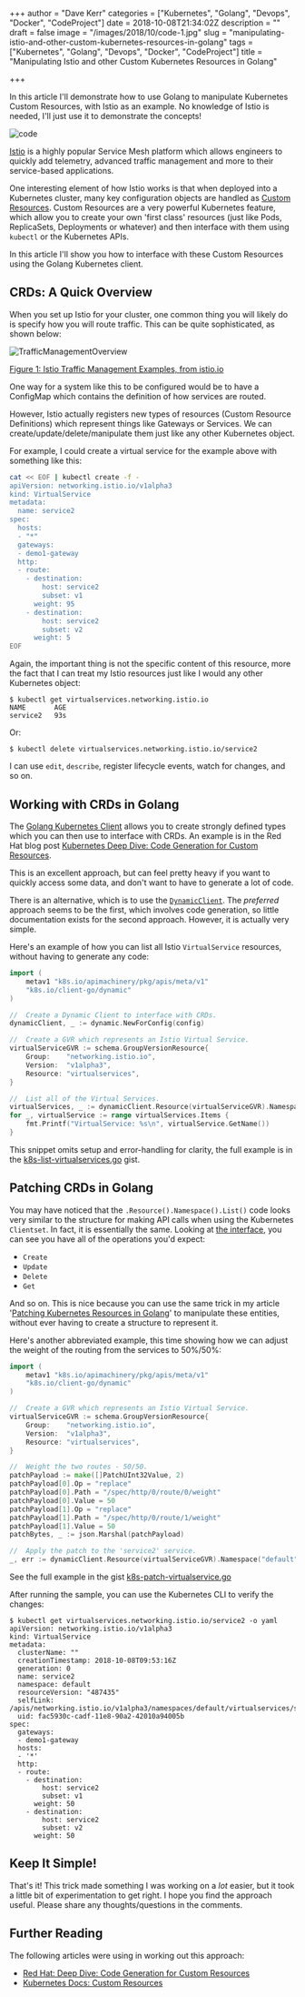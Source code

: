+++
author = "Dave Kerr"
categories = ["Kubernetes", "Golang", "Devops", "Docker", "CodeProject"]
date = 2018-10-08T21:34:02Z
description = ""
draft = false
image = "/images/2018/10/code-1.jpg"
slug = "manipulating-istio-and-other-custom-kubernetes-resources-in-golang"
tags = ["Kubernetes", "Golang", "Devops", "Docker", "CodeProject"]
title = "Manipulating Istio and other Custom Kubernetes Resources in Golang"

+++


In this article I'll demonstrate how to use Golang to manipulate Kubernetes Custom Resources, with Istio as an example. No knowledge of Istio is needed, I'll just use it to demonstrate the concepts!

![code](/images/2018/10/code-2.jpg)

[Istio](https://istio.io) is a highly popular Service Mesh platform which allows engineers to quickly add telemetry, advanced traffic management and more to their service-based applications.

One interesting element of how Istio works is that when deployed into a Kubernetes cluster, many key configuration objects are handled as [Custom Resources](https://kubernetes.io/docs/concepts/extend-kubernetes/api-extension/custom-resources/). Custom Resources are a very powerful Kubernetes feature, which allow you to create your own 'first class' resources (just like Pods, ReplicaSets, Deployments or whatever) and then interface with them using `kubectl` or the Kubernetes APIs.

In this article I'll show you how to interface with these Custom Resources using the Golang Kubernetes client.

## CRDs: A Quick Overview

When you set up Istio for your cluster, one common thing you will likely do is specify how you will route traffic. This can be quite sophisticated, as shown below:

![TrafficManagementOverview](/images/2018/10/TrafficManagementOverview.svg)

[Figure 1: Istio Traffic Management Examples, from istio.io](https://istio.io/docs/concepts/traffic-management/)

One way for a system like this to be configured would be to have a ConfigMap which contains the definition of how services are routed.

However, Istio actually registers new types of resources (Custom Resource Definitions) which represent things like Gateways or Services. We can create/update/delete/manipulate them just like any other Kubernetes object.

For example, I could create a virtual service for the example above with something like this:

```bash
cat << EOF | kubectl create -f -
apiVersion: networking.istio.io/v1alpha3
kind: VirtualService
metadata:
  name: service2
spec:
  hosts:
  - "*"
  gateways:
  - demo1-gateway
  http:
  - route:
    - destination:
        host: service2
        subset: v1
      weight: 95
    - destination:
        host: service2
        subset: v2
      weight: 5
EOF
```

Again, the important thing is not the specific content of this resource, more the fact that I can treat my Istio resources just like I would any other Kubernetes object:

```
$ kubectl get virtualservices.networking.istio.io
NAME       AGE
service2   93s
```

Or:

```
$ kubectl delete virtualservices.networking.istio.io/service2
```

I can use `edit`, `describe`, register lifecycle events, watch for changes, and so on.

## Working with CRDs in Golang

The [Golang Kubernetes Client](https://github.com/kubernetes/client-go) allows you to create strongly defined types which you can then use to interface with CRDs. An example is in the Red Hat blog post [Kubernetes Deep Dive: Code Generation for Custom Resources](https://blog.openshift.com/kubernetes-deep-dive-code-generation-customresources/).

This is an excellent approach, but can feel pretty heavy if you want to quickly access some data, and don't want to have to generate a lot of code.

There is an alternative, which is to use the [`DynamicClient`](https://github.com/kubernetes/client-go/blob/master/dynamic/interface.go). The _preferred_ approach seems to be the first, which involves code generation, so little documentation exists for the second approach. However, it is actually very simple.

Here's an example of how you can list all Istio `VirtualService` resources, without having to generate any code:

```go
import (
	metav1 "k8s.io/apimachinery/pkg/apis/meta/v1"
	"k8s.io/client-go/dynamic"
)

//  Create a Dynamic Client to interface with CRDs.
dynamicClient, _ := dynamic.NewForConfig(config)

//  Create a GVR which represents an Istio Virtual Service.
virtualServiceGVR := schema.GroupVersionResource{
	Group:    "networking.istio.io",
	Version:  "v1alpha3",
	Resource: "virtualservices",
}

//  List all of the Virtual Services.
virtualServices, _ := dynamicClient.Resource(virtualServiceGVR).Namespace("default").List(metav1.ListOptions{})
for _, virtualService := range virtualServices.Items {
	fmt.Printf("VirtualService: %s\n", virtualService.GetName())
}
```

This snippet omits setup and error-handling for clarity, the full example is in the [k8s-list-virtualservices.go](https://gist.github.com/dwmkerr/09ac0fd98595460456e17d5ef0c77667) gist.

## Patching CRDs in Golang

You may have noticed that the `.Resource().Namespace().List()` code looks very similar to the structure for making API calls when using the Kubernetes `Clientset`. In fact, it is essentially the same. Looking at [the interface](https://github.com/kubernetes/client-go/blob/master/dynamic/interface.go), you can see you have all of the operations you'd expect:

- `Create`
- `Update`
- `Delete`
- `Get`

And so on. This is nice because you can use the same trick in my article '[Patching Kubernetes Resources in Golang](https://www.dwmkerr.com/patching-kubernetes-resources-in-golang/)' to manipulate these entities, without ever having to create a structure to represent it.

Here's another abbreviated example, this time showing how we can adjust the weight of the routing from the services to 50%/50%:

```go
import (
	metav1 "k8s.io/apimachinery/pkg/apis/meta/v1"
	"k8s.io/client-go/dynamic"
)

//  Create a GVR which represents an Istio Virtual Service.
virtualServiceGVR := schema.GroupVersionResource{
	Group:    "networking.istio.io",
	Version:  "v1alpha3",
	Resource: "virtualservices",
}

//  Weight the two routes - 50/50.
patchPayload := make([]PatchUInt32Value, 2)
patchPayload[0].Op = "replace"
patchPayload[0].Path = "/spec/http/0/route/0/weight"
patchPayload[0].Value = 50
patchPayload[1].Op = "replace"
patchPayload[1].Path = "/spec/http/0/route/1/weight"
patchPayload[1].Value = 50
patchBytes, _ := json.Marshal(patchPayload)

//  Apply the patch to the 'service2' service.
_, err := dynamicClient.Resource(virtualServiceGVR).Namespace("default").Patch("service2", types.JSONPatchType, patchBytes)
```

See the full example in the gist [k8s-patch-virtualservice.go](https://gist.github.com/dwmkerr/7332888e092156ce8ce4ea551b0c321f)

After running the sample, you can use the Kubernetes CLI to verify the changes:

```
$ kubectl get virtualservices.networking.istio.io/service2 -o yaml
apiVersion: networking.istio.io/v1alpha3
kind: VirtualService
metadata:
  clusterName: ""
  creationTimestamp: 2018-10-08T09:53:16Z
  generation: 0
  name: service2
  namespace: default
  resourceVersion: "487435"
  selfLink: /apis/networking.istio.io/v1alpha3/namespaces/default/virtualservices/service2
  uid: fac5930c-cadf-11e8-90a2-42010a94005b
spec:
  gateways:
  - demo1-gateway
  hosts:
  - '*'
  http:
  - route:
    - destination:
        host: service2
        subset: v1
      weight: 50
    - destination:
        host: service2
        subset: v2
      weight: 50
```

## Keep It Simple!

That's it! This trick made something I was working on a _lot_ easier, but it took a little bit of experimentation to get right. I hope you find the approach useful. Please share any thoughts/questions in the comments.

## Further Reading

The following articles were using in working out this approach:

- [Red Hat: Deep Dive: Code Generation for Custom Resources](https://blog.openshift.com/kubernetes-deep-dive-code-generation-customresources/)
- [Kubernetes Docs: Custom Resources](https://kubernetes.io/docs/concepts/extend-kubernetes/api-extension/custom-resources/)

